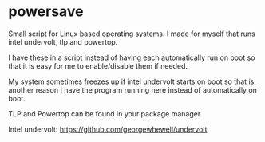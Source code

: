 # powersave

Small script for Linux based operating systems. I made for myself that runs intel undervolt, tlp and powertop.

I have these in a script instead of having each automatically run on boot so that it is easy for me to enable/disable them if needed.

My system sometimes freezes up if intel undervolt starts on boot so that is another reason I have the program running here instead of automatically on boot.


TLP and Powertop can be found in your package manager

Intel undervolt: https://github.com/georgewhewell/undervolt
